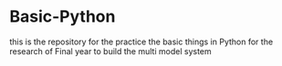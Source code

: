 # Basic-Python
this is the repository for the practice the basic things in Python for the research of Final year to build the multi model system
